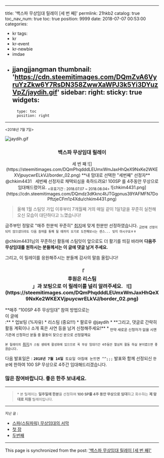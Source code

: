 
---
title: '백스파 무상임대 릴레이 [세 번 째]'
permlink: 21hkb2
catalog: true
toc_nav_num: true
toc: true
position: 9999
date: 2018-07-07 00:53:00
categories:
- kr
tags:
- kr
- kr-event
- kr-newbie
- imdae
- jjangjjangman
thumbnail: 'https://cdn.steemitimages.com/DQmZvA6VyruYzZkw6Y7RsDN358ZwwXaWPJ3k5Yi3DYuzVpZ/jaydih.gif'
sidebar:
    right:
        sticky: true
widgets:
    -
        type: toc
        position: right
---


<div class=text-right><sub><2018년 7월 7일>&nbsp;&nbsp;</sub></div>

![jaydih.gif](https://cdn.steemitimages.com/DQmZvA6VyruYzZkw6Y7RsDN358ZwwXaWPJ3k5Yi3DYuzVpZ/jaydih.gif)

<center>
<h3>백스파 무상임대 릴레이</h3>
세 번 째
![](https://steemitimages.com/DQmPhqdddLEUmxWmJaxHhQeX9NxKe2WKEXVjpuycwrELkVJ/border_02.png)
**내 맘대로 선택한 "세번째" 선정자**
@chkim4431
&nbsp;
세번째 선정자로 채택되심을 축하드려요!
100SP 를 4주동안 무상으로 임대해드렸어요.
<sub><유효기간 : 2018.07.07 ~ 2018.08.04></sub>
![chkim4431.png](https://cdn.steemitimages.com/DQmdz3dKknc4tJTGgpnus39YAFMFN7DoPftzjeCFm1z4Xdu/chkim4431.png)
</center>

>올해 1월 스팀잇 가입 이후부터 7개월째 거의 매일 같이 1일1글을 꾸준히 실천해오신 모습이 대단하다고 느꼈습니다!

금주부턴 정말로 "매주 한분씩 꾸준히" [취지](https://steemit.com/kr/@jaydih/5gwcgt)에 맞게 한분만 선정하였습니다.
<sub>`금번에 선정이 되지 않으셨더라도 다음 참여를 통해 될 때까지 오기로 도전해보시는 센스... 잊지 마시구요ㅎㅎ`</sub>

@chkim4431님의 꾸준하신 활동에 스팀잇이 앞으로도 더 활기를 띄길 바라며 **다음주 무상임대를 원하시는 분들께서는 이 글에 댓글 남겨 주세요.**

그리고, 이 릴레이를 응원해주시는 분들께 감사의 말씀 올립니다!

<h3><center>「<div class="phishy">후원은 리스팀</div>」과 보팅으로 이 릴레이를 널리 알려주세요.
&nbsp;
![](https://steemitimages.com/DQmPhqdddLEUmxWmJaxHhQeX9NxKe2WKEXVjpuycwrELkVJ/border_02.png)
</center></h3>
**매주 “100SP 4주 무상임대” 참여 방법으로는 <div class="phishy">이 글에</div>:**
* 업보팅 (%자유)
* 리스팀 (중요!!!)
* 팔로우 @jaydih
* **그리고, 댓글로 간략히 활동 계획이나 소개 혹은 사연 등을 남겨 신청해주세요!**
* <sub>만약 새로운 신청자가 없을 시엔 기존에 신청하신 분들 중 활동이 잦으신 분으로 선정할께요</sub>

<sub>`본 릴레이의 `[취지](https://steemit.com/kr/@jaydih/5gwcgt)`가 스팀 생태계 활성화에 있으므로 꼭 무상 임대기간 4주동안 열심히 활동 하실 분이였으면 좋겠습니다.`</sub>

다음 발표일은 : **`2018년 7월 14일`**` 토요일 아침에 눈뜨면 ^^;;;`
발표와 함께 선정되신 `한 분`에 한하여 100 SP 무상으로 4주간 임대해드리겠습니다.

<h3>많은 참여바랍니다.  좋은 한주 보내세요.</h3>

---
><sub>* 본 릴레이는 **일주일에 한분**을 선정하여 **100 SP를 4주 동안 무상으로 임대**하고 회수하는 **제 맘대로 지원** 릴레이입니다.</sub>
---

<sub>지난 글 :</sub>
 
* [스파(스팀파워) 무상임대의 서막](https://steemit.com/kr/@jaydih/5gwcgt)
* [첫 장](https://steemit.com/kr/@jaydih/2vrb3d)
* [두번째](https://steemit.com/kr/@jaydih/qrajq)

- - -

This page is synchronized from the post: ['백스파 무상임대 릴레이 [세 번 째]'](https://steemit.com/@jaydih/21hkb2)
